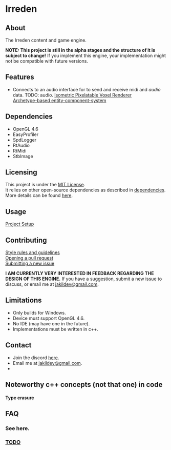 # Irreden

## About
The Irreden content and game engine.

**NOTE: This project is still in the alpha stages and the structure of it is subject to change!** If you implement this engine, your implementation might not be compatible with future versions.

## Features
-   Connects to an audio interface for to send and receive midi and *audio* data. TODO: audio.
[Isometric Pixelatable Voxel Renderer](/irreden-engine/docs/features/renderer.md)\
[Archetype-based entity-component-system](/irreden-engine/docs/features/ecs.md)

## Dependencies
-   OpenGL 4.6
-   EasyProfiler
-   SpdLogger
-   RtAudio
-   RtMidi
-   StbImage


## Licensing
This project is under the [MIT License](/irreden-engine/docs/usage/licensing.md).\
It relies on other open-source dependencies as described in [dependencies](#dependencies).\
More details can be found [here](/irreden-engine/docs/usage/licensing.md).


## Usage
[Project Setup](/irreden-engine/docs/usage/project_setup.md)

## Contributing

[Style rules and guidelines](/irreden-engine/docs/rules/style.md)\
[Opening a pull request](/irreden-engine/docs/contributing/pull_requests.md)\
[Submitting a new issue](/irreden-engine/docs/contributing/issues.md)

**I AM CURRENTLY VERY INTERESTED IN FEEDBACK REGARDING THE DESIGN OF THIS ENGINE.** If you have a suggestion, submit a new issue to discuss, or email me at jakildev@gmail.com.

## Limitations
-   Only builds for Windows.
-   Device must support OpenGL 4.6.
-   No IDE (may have one in the future).
-   Implementations must be written in c++.

## Contact
-   Join the discord [here](TODO: ).
-   Email me at jakildev@gmail.com.
-

## Noteworthy c++ concepts (not that one) in code
#### Type erasure

## FAQ
### See here.

### [TODO](/irreden-engine/docs/todo.md)